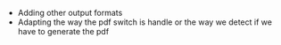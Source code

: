  * Adding other output formats
 * Adapting the way the pdf switch is handle or the way we detect if we have to generate the pdf